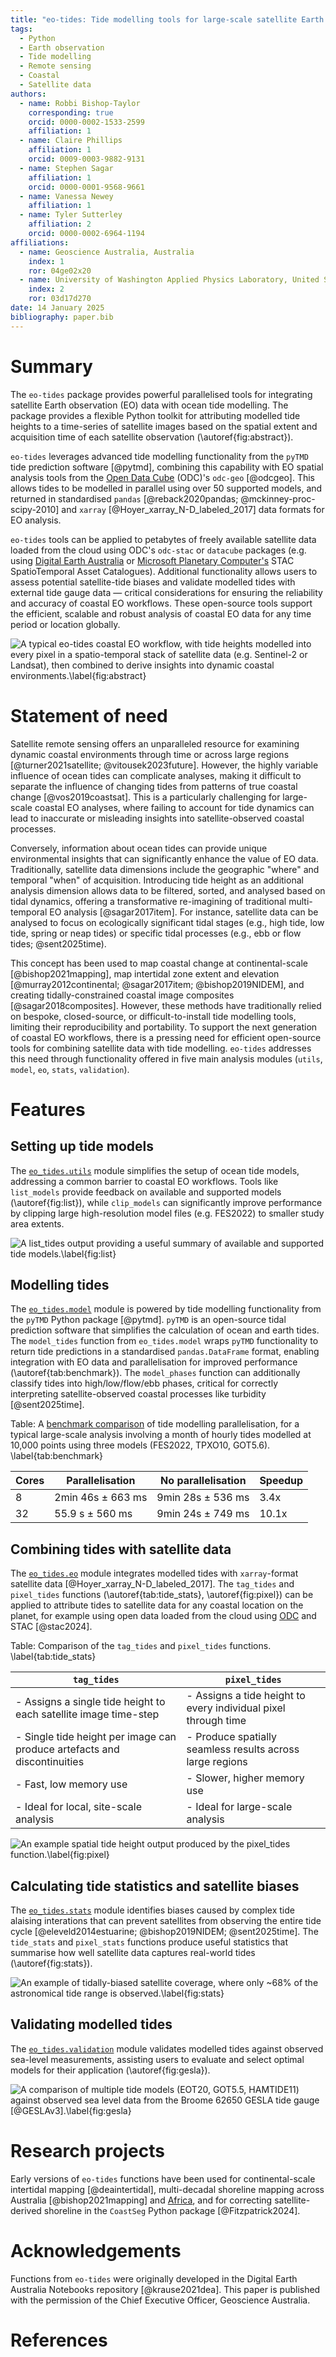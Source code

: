 ```yaml
---
title: "eo-tides: Tide modelling tools for large-scale satellite Earth observation analysis"
tags:
  - Python
  - Earth observation
  - Tide modelling
  - Remote sensing
  - Coastal
  - Satellite data
authors:
  - name: Robbi Bishop-Taylor
    corresponding: true
    orcid: 0000-0002-1533-2599
    affiliation: 1
  - name: Claire Phillips
    affiliation: 1
    orcid: 0009-0003-9882-9131
  - name: Stephen Sagar
    affiliation: 1
    orcid: 0000-0001-9568-9661
  - name: Vanessa Newey
    affiliation: 1
  - name: Tyler Sutterley
    affiliation: 2
    orcid: 0000-0002-6964-1194
affiliations:
  - name: Geoscience Australia, Australia
    index: 1
    ror: 04ge02x20
  - name: University of Washington Applied Physics Laboratory, United States of America
    index: 2
    ror: 03d17d270
date: 14 January 2025
bibliography: paper.bib
---
```


# Summary

The `eo-tides` package provides powerful parallelised tools for integrating satellite Earth observation (EO) data with ocean tide modelling. The package provides a flexible Python toolkit for attributing modelled tide heights to a time-series of satellite images based on the spatial extent and acquisition time of each satellite observation (\autoref{fig:abstract}).

`eo-tides` leverages advanced tide modelling functionality from the `pyTMD` tide prediction software [@pytmd], combining this capability with EO spatial analysis tools from the [Open Data Cube](https://www.opendatacube.org/) (ODC)'s `odc-geo` [@odcgeo]. This allows tides to be modelled in parallel using over 50 supported models, and returned in standardised `pandas` [@reback2020pandas; @mckinney-proc-scipy-2010] and `xarray` [@Hoyer_xarray_N-D_labeled_2017] data formats for EO analysis.

`eo-tides` tools can be applied to petabytes of freely available satellite data loaded from the cloud using ODC's `odc-stac` or `datacube` packages (e.g. using [Digital Earth Australia](https://knowledge.dea.ga.gov.au/guides/setup/gis/stac/) or [Microsoft Planetary Computer's](https://planetarycomputer.microsoft.com/) STAC SpatioTemporal Asset Catalogues). Additional functionality allows users to assess potential satellite-tide biases and validate modelled tides with external tide gauge data — critical considerations for ensuring the reliability and accuracy of coastal EO workflows. These open-source tools support the efficient, scalable and robust analysis of coastal EO data for any time period or location globally.

![A typical `eo-tides` coastal EO workflow, with tide heights modelled into every pixel in a spatio-temporal stack of satellite data (e.g. Sentinel-2 or Landsat), then combined to derive insights into dynamic coastal environments.\label{fig:abstract}](figures/joss_abstract.png)

# Statement of need

Satellite remote sensing offers an unparalleled resource for examining dynamic coastal environments through time or across large regions [@turner2021satellite; @vitousek2023future]. However, the highly variable influence of ocean tides can complicate analyses, making it difficult to separate the influence of changing tides from patterns of true coastal change [@vos2019coastsat]. This is a particularly challenging for large-scale coastal EO analyses, where failing to account for tide dynamics can lead to inaccurate or misleading insights into satellite-observed coastal processes.

Conversely, information about ocean tides can provide unique environmental insights that can significantly enhance the value of EO data. Traditionally, satellite data dimensions include the geographic "where" and temporal "when" of acquisition. Introducing tide height as an additional analysis dimension allows data to be filtered, sorted, and analysed based on tidal dynamics, offering a transformative re-imagining of traditional multi-temporal EO analysis [@sagar2017item]. For instance, satellite data can be analysed to focus on ecologically significant tidal stages (e.g., high tide, low tide, spring or neap tides) or specific tidal processes (e.g., ebb or flow tides; @sent2025time).

This concept has been used to map coastal change at continental-scale [@bishop2021mapping], map intertidal zone extent and elevation [@murray2012continental; @sagar2017item; @bishop2019NIDEM], and creating tidally-constrained coastal image composites [@sagar2018composites]. However, these methods have traditionally relied on bespoke, closed-source, or difficult-to-install tide modelling tools, limiting their reproducibility and portability. To support the next generation of coastal EO workflows, there is a pressing need for efficient open-source tools for combining satellite data with tide modelling. `eo-tides` addresses this need through functionality offered in five main analysis modules (`utils`, `model`, `eo`, `stats`, `validation`).

# Features

## Setting up tide models

The [`eo_tides.utils`](https://geoscienceaustralia.github.io/eo-tides/api/#eo_tides.utils) module simplifies the setup of ocean tide models, addressing a common barrier to coastal EO workflows. Tools like `list_models` provide feedback on available and supported models (\autoref{fig:list}), while `clip_models` can significantly improve performance by clipping large high-resolution model files (e.g. FES2022) to smaller study area extents.

![A `list_tides` output providing a useful summary of available and supported tide models.\label{fig:list}](figures/joss_fig_list.png)

## Modelling tides

The [`eo_tides.model`](https://geoscienceaustralia.github.io/eo-tides/api/#eo_tides.model) module is powered by tide modelling functionality from the `pyTMD` Python package [@pytmd].
`pyTMD` is an open-source tidal prediction software that simplifies the calculation of ocean and earth tides. 
The `model_tides` function from `eo_tides.model` wraps `pyTMD` functionality to return tide predictions in a standardised `pandas.DataFrame` format, enabling integration with EO data and parallelisation for improved performance (\autoref{tab:benchmark}).
The `model_phases` function can additionally classify tides into high/low/flow/ebb phases, critical for correctly interpreting satellite-observed coastal processes like turbidity [@sent2025time].

Table: A [benchmark comparison](https://github.com/GeoscienceAustralia/eo-tides/blob/main/paper/benchmarking.ipynb) of tide modelling parallelisation, for a typical large-scale analysis involving a month of hourly tides modelled at 10,000 points using three models (FES2022, TPXO10, GOT5.6). \label{tab:benchmark}

| Cores | Parallelisation   | No parallelisation | Speedup |
| ----- | ----------------- | ------------------ | ------- |
| 8     | 2min 46s ± 663 ms | 9min 28s ± 536 ms  | 3.4x    |
| 32    | 55.9 s ± 560 ms   | 9min 24s ± 749 ms  | 10.1x   |

## Combining tides with satellite data

The [`eo_tides.eo`](https://geoscienceaustralia.github.io/eo-tides/api/#eo_tides.eo) module integrates modelled tides with `xarray`-format satellite data [@Hoyer_xarray_N-D_labeled_2017]. The `tag_tides` and `pixel_tides` functions (\autoref{tab:tide_stats}, \autoref{fig:pixel}) can be applied to attribute tides to satellite data for any coastal location on the planet, for example using open data loaded from the cloud using [ODC](https://www.opendatacube.org/) and STAC [@stac2024].

Table: Comparison of the `tag_tides` and `pixel_tides` functions. \label{tab:tide_stats}

| `tag_tides`                                                              | `pixel_tides`                                                  |
| ------------------------------------------------------------------------ | -------------------------------------------------------------- |
| - Assigns a single tide height to each satellite image time-step         | - Assigns a tide height to every individual pixel through time |
| - Single tide height per image can produce artefacts and discontinuities | - Produce spatially seamless results across large regions      |
| - Fast, low memory use                                                   | - Slower, higher memory use                                    |
| - Ideal for local, site-scale analysis                                   | - Ideal for large-scale analysis                               |

![An example spatial tide height output produced by the `pixel_tides` function.\label{fig:pixel}](figures/joss_fig_pixel.png)

## Calculating tide statistics and satellite biases

The [`eo_tides.stats`](https://geoscienceaustralia.github.io/eo-tides/api/#eo_tides.stats) module identifies biases caused by complex tide alaising interations that can prevent satellites from observing the entire tide cycle [@eleveld2014estuarine; @bishop2019NIDEM; @sent2025time]. The `tide_stats` and `pixel_stats` functions produce useful statistics that summarise how well satellite data captures real-world tides (\autoref{fig:stats}).

![An example of tidally-biased satellite coverage, where only ~68% of the astronomical tide range is observed.\label{fig:stats}](figures/joss_fig_stats.png)

## Validating modelled tides

The [`eo_tides.validation`](https://geoscienceaustralia.github.io/eo-tides/api/#eo_tides.validation) module validates modelled tides against observed sea-level measurements, assisting users to evaluate and select optimal models for their application (\autoref{fig:gesla}).

![A comparison of multiple tide models (EOT20, GOT5.5, HAMTIDE11) against observed sea level data from the Broome 62650 GESLA tide gauge [@GESLAv3].\label{fig:gesla}](figures/joss_fig_gesla.png)

# Research projects

Early versions of `eo-tides` functions have been used for continental-scale intertidal mapping [@deaintertidal], multi-decadal shoreline mapping across Australia [@bishop2021mapping] and [Africa](https://www.digitalearthafrica.org/platform-resources/services/coastlines), and for correcting satellite-derived shoreline in the `CoastSeg` Python package [@Fitzpatrick2024].

# Acknowledgements

Functions from `eo-tides` were originally developed in the Digital Earth Australia Notebooks repository [@krause2021dea]. This paper is published with the permission of the Chief Executive Officer, Geoscience Australia.

# References

